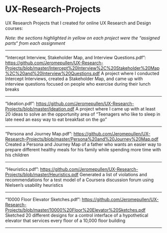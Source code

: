 # UX-Research-Projects

UX Research Projects that I created for online UX Research and Design courses:

*Note: the sections highlighted in yellow on each project were the “assigned parts“ from each assignment*
___________________________________________

“Intercept Interview, Stakeholder Map, and Interview Questions.pdf”: https://github.com/Jeromepullen/UX-Research-Projects/blob/master/Intercept%20Interview%2C%20Stakeholder%20Map%2C%20and%20Interview%20Questions.pdf
A project where I conducted Intercept Interviews, created a Stakeholder Map, and came up with interview questions focused on people who exercise during their lunch breaks
___________________________________________

“Ideation.pdf”: https://github.com/Jeromepullen/UX-Research-Projects/blob/master/Ideation.pdf
A project where I came up with at least 20 ideas to solve an the opportunity area of “Teenagers who like to sleep in late need an easy way to eat breakfast on the go”
___________________________________________

“Persona and Journey Map.pdf”: https://github.com/Jeromepullen/UX-Research-Projects/blob/master/Persona%20and%20Journey%20Map.pdf
Created a Persona and Journey Map of a father who wants an easier way to prepare different healthy meals for his family while spending more time with his children
___________________________________________

“Heuristics.pdf”: https://github.com/Jeromepullen/UX-Research-Projects/blob/master/Heuristics.pdf
Generated a list of violations and recommendations for a test model of a Coursera discussion forum using Nielsen’s usability heuristics
___________________________________________

“10000 Floor Elevator Sketches.pdf”: https://github.com/Jeromepullen/UX-Research-Projects/blob/master/10000%20Floor%20Elevator%20Sketches.pdf
Sketched 20 different designs for a control interface of a hypothetical elevator that services every floor of a 10,000 floor building
___________________________________________
